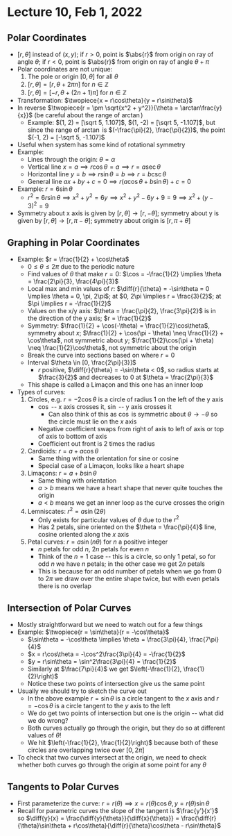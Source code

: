 # Lecture 10, Feb 1, 2022

## Polar Coordinates

* $[r, \theta]$ instead of $(x, y)$; if $r > 0$, point is $\abs{r}$ from origin on ray of angle $\theta$; if $r < 0$, point is $\abs{r}$ from origin on ray of angle $\theta + \pi$
* Polar coordinates are not unique:
	1. The pole or origin $[0, \theta]$ for all $\theta$
	2. $[r, \theta ] = [r, \theta + 2\pi n]$ for $n \in \mathbb{Z}$
	3. $[r, \theta] = [-r, \theta + (2n + 1)\pi]$ for $n \in \mathbb{Z}$
* Transformation: $\twopiece{x = r\cos\theta}{y = r\sin\theta}$
* In reverse $\twopiece{r = \pm \sqrt{x^2 + y^2}}{\theta = \arctan\frac{y}{x}}$ (be careful about the range of $\arctan$)
	* Example: $(1, 2) = [\sqrt 5, 1.107]$, $(1, -2) = [\sqrt 5, -1.107]$, but since the range of $\arctan$ is $(-\frac{\pi}{2}, \frac{\pi}{2})$, the point $(-1, 2) = [-\sqrt 5, -1.107]$
* Useful when system has some kind of rotational symmetry
* Example:
	* Lines through the origin: $\theta = \alpha$
	* Vertical line $x = a \implies r\cos\theta = a \implies r  = a\sec\theta$
	* Horizontal line $y = b \implies r\sin\theta = b \implies r = b\csc\theta$
	* General line $ax + by + c = 0 \implies r(a\cos\theta + b\sin\theta) + c = 0$
* Example: $r = 6\sin\theta$
	* $r^2 = 6r\sin\theta \implies x^2 + y^2 = 6y \implies x^2 + y^2 - 6y + 9 = 9 \implies x^2 + (y - 3)^2 = 9$
* Symmetry about x axis is given by $[r, \theta] \to [r, -\theta]$; symmetry about y is given by $[r, \theta] \to [r, \pi - \theta]$; symmetry about origin is $[r, \pi + \theta]$

## Graphing in Polar Coordinates

* Example: $r = \frac{1}{2} + \cos\theta$
	* $0 \leq \theta \leq 2\pi$ due to the periodic nature
	* Find values of $\theta$ that make $r = 0$: $\cos = -\frac{1}{2} \implies \theta = \frac{2\pi}{3}, \frac{4\pi}{3}$
	* Local max and min values of $r$: $\diff{r}{\theta} = -\sin\theta = 0 \implies \theta = 0, \pi, 2\pi$; at $0, 2\pi \implies r = \frac{3}{2}$; at $\pi \implies r = -\frac{1}{2}$
	* Values on the x/y axis: $\theta = \frac{\pi}{2}, \frac{3\pi}{2}$ is in the direction of the y axis; $r = \frac{1}{2}$
	* Symmetry: $\frac{1}{2} + \cos(-\theta) = \frac{1}{2}\cos\theta$, symmetry about $x$; $\frac{1}{2} + \cos(\pi - \theta) \neq \frac{1}{2} + \cos\theta$, not symmetric about $y$; $\frac{1}{2}\cos(\pi + \theta) \neq \frac{1}{2}\cos\theta$, not symmetric about the origin
	* Break the curve into sections based on where $r = 0$
	* Interval $\theta \in [0, \frac{2\pi}{3}]$
		* $r$ positive, $\diff{r}{\theta} = -\sin\theta < 0$, so radius starts at $\frac{3}{2}$ and decreases to 0 at $\theta = \frac{2\pi}{3}$
	* This shape is called a Limaçon and this one has an inner loop
* Types of curves:
	1. Circles, e.g. $r = -2\cos\theta$ is a circle of radius 1 on the left of the y axis
		* $\cos$ -- x axis crosses it, $\sin$ -- y axis crosses it
			* Can also think of this as $\cos$ is symmetric about $\theta \to -\theta$ so the circle must lie on the $x$ axis
		* Negative coefficient swaps from right of axis to left of axis or top of axis to bottom of axis
		* Coefficient out front is 2 times the radius
	2. Cardioids: $r = a + a\cos\theta$
		* Same thing with the orientation for sine or cosine
		* Special case of a Limaçon, looks like a heart shape
	3. Limaçons: $r = a + b\sin\theta$
		* Same thing with orientation
		* $a > b$ means we have a heart shape that never quite touches the origin
		* $a < b$ means we get an inner loop as the curve crosses the origin
	4. Lemniscates: $r^2 = a\sin(2\theta)$
		* Only exists for particular values of $\theta$ due to the $r^2$
		* Has 2 petals, sine oriented on the $\theta = \frac{\pi}{4}$ line, cosine oriented along the $x$ axis
	5. Petal curves: $r = a\sin(n\theta)$ for $n$ a positive integer
		* $n$ petals for odd $n$, $2n$ petals for even $n$
		* Think of the $n = 1$ case -- this is a circle, so only 1 petal, so for odd $n$ we have $n$ petals; in the other case we get $2n$ petals
		* This is because for an odd number of petals when we go from $0$ to $2\pi$ we draw over the entire shape twice, but with even petals there is no overlap

## Intersection of Polar Curves

* Mostly straightforward but we need to watch out for a few things
* Example: $\twopiece{r = \sin\theta}{r = -\cos\theta}$
	* $\sin\theta = -\cos\theta \implies \theta = \frac{3\pi}{4}, \frac{7\pi}{4}$
	* $x = r\cos\theta = -\cos^2\frac{3\pi}{4} = -\frac{1}{2}$
	* $y = r\sin\theta = \sin^2\frac{3\pi}{4} = \frac{1}{2}$
	* Similarly at $\frac{7\pi}{4}$ we get $\left(-\frac{1}{2}, \frac{1}{2}\right)$
	* Notice these two points of intersection give us the same point
* Usually we should try to sketch the curve out
	* In the above example $r = \sin\theta$ is a circle tangent to the $x$ axis and $r = -\cos\theta$ is a circle tangent to the $y$ axis to the left
	* We do get two points of intersection but one is the origin -- what did we do wrong?
	* Both curves actually go through the origin, but they do so at different values of $\theta$!
	* We hit $\left(-\frac{1}{2}, \frac{1}{2}\right)$ because both of these circles are overlapping twice over $[0, 2\pi]$
* To check that two curves intersect at the origin, we need to check whether both curves go through the origin at some point for any $\theta$

## Tangents to Polar Curves

* First parameterize the curve: $r = r(\theta) \implies x = r(\theta)\cos\theta, y = r(\theta)\sin\theta$
* Recall for parametric curves the slope of the tangent is $\frac{y'}{x'}$ so $\diff{y}{x} = \frac{\diff{y}{\theta}}{\diff{x}{\theta}} = \frac{\diff{r}{\theta}\sin\theta + r\cos\theta}{\diff{r}{\theta}\cos\theta - r\sin\theta}$

